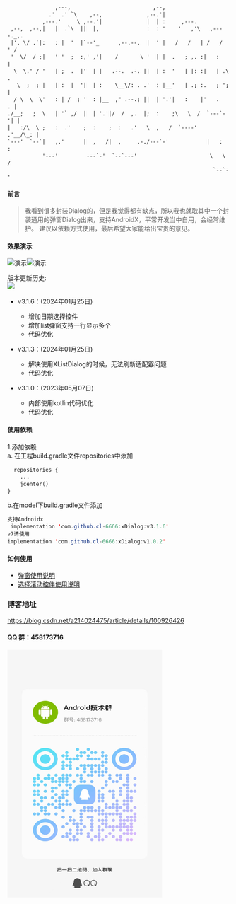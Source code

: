 ```

                                                                          
               ,---,                          ,--,                        
             .'  .' `\    ,--,              ,--.'|                        
           ,---.'     \ ,--.'|              |  | :     ,---.              
 ,--,  ,--,|   |  .`\  ||  |,               :  : '    '   ,'\   ,----._,. 
 |'. \/ .`|:   : |  '  |`--'_      ,--.--.  |  ' |   /   /   | /   /  ' / 
 '  \/  / ;|   ' '  ;  :,' ,'|    /       \ '  | |  .   ; ,. :|   :     | 
  \  \.' / '   | ;  .  |'  | |   .--.  .-. ||  | :  '   | |: :|   | .\  . 
   \  ;  ; |   | :  |  '|  | :    \__\/: . .'  : |__'   | .; :.   ; ';  | 
  / \  \  \'   : | /  ; '  : |__  ," .--.; ||  | '.'|   :    |'   .   . | 
./__;   ;  \   | '` ,/  |  | '.'|/  /  ,.  |;  :    ;\   \  /  `---`-'| | 
|   :/\  \ ;   :  .'    ;  :    ;  :   .'   \  ,   /  `----'   .'__/\_: | 
`---'  `--`|   ,.'      |  ,   /|  ,     .-./---`-'            |   :    : 
           '---'         ---`-'  `--`---'                       \   \  /  
                                                                 `--`-'   
```


#### 前言
>我看到很多封装Dialog的，但是我觉得都有缺点，所以我也就取其中一个封装通用的弹窗Dialog出来，支持AndroidX，平常开发当中自用，会经常维护。
>建议以依赖方式使用，最后希望大家能给出宝贵的意见。

#### 效果演示  
<img src="https://github.com/cl-6666/xDialog/blob/master/img/jies.gif" alt="演示"/><img src="https://github.com/cl-6666/xDialog/blob/master/img/xzkj.gif" alt="演示"/>  

版本更新历史:  
[![](https://jitpack.io/v/cl-6666/xDialog.svg)](https://jitpack.io/#cl-6666/xDialog)  

- v3.1.6：(2024年01月25日)
  - 增加日期选择控件
  - 增加list弹窗支持一行显示多个
  - 代码优化

- v3.1.3：(2024年01月25日)
  - 解决使用XListDialog的时候，无法刷新适配器问题
  - 代码优化
    
- v3.1.0：(2023年05月07日)
  - 内部使用kotlin代码优化  
  - 代码优化

#### 使用依赖
1.添加依赖  
 a. 在工程build.gradle文件repositories中添加
```
  repositories {
    ...
    jcenter() 
}
```
 b.在model下build.gradle文件添加
```java
支持Androidx
 implementation 'com.github.cl-6666:xDialog:v3.1.6'
v7请使用
implementation 'com.github.cl-6666:xDialog:v1.0.2'
```  
#### 如何使用  
- [弹窗使用说明](https://github.com/cl-6666/xDialog/blob/master/README_Dialog.md)
- [选择滚动控件使用说明](https://github.com/cl-6666/xDialog/blob/master/README_Choose.md)  

### 博客地址  
https://blog.csdn.net/a214024475/article/details/100926426

#### QQ 群：458173716  
<img src="https://github.com/cl-6666/serialPort/blob/master/qq2.jpg" width="350" height="560" alt="演示"/>  

